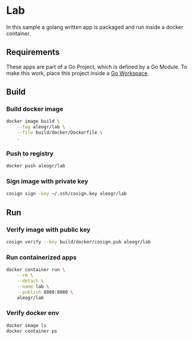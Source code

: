 # Lab

In this sample a golang written app is packaged and run inside a docker container.

## Requirements

These apps are part of a Go Project, which is defined by a Go Module.
To make this work, place this project inside a [Go Workspace](https://go.dev/doc/tutorial/workspaces).

## Build

### Build docker image

```bash
docker image build \
	--tag aleogr/lab \
	--file build/docker/Dockerfile \
	.
```

### Push to registry

```bash
docker push aleogr/lab
```

### Sign image with private key

```bash
cosign sign -key ~/.ssh/cosign.key aleogr/lab
```

## Run

### Verify image with public key

```bash
cosign verify --key build/docker/cosign.pub aleogr/lab
```

### Run containerized apps

```bash
docker container run \
	--rm \
	--detach \
	--name lab \
	--publish 8080:8080 \
	aleogr/lab
```

### Verify docker env

```bash
docker image ls
docker container ps
```
